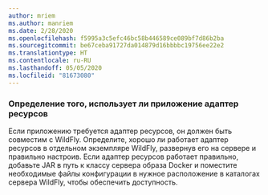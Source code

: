 ```yaml
---
author: mriem
ms.author: manriem
ms.date: 2/28/2020
ms.openlocfilehash: f5995a3c5efc46bc58b446589ce089bf7d86b2ba
ms.sourcegitcommit: be67ceba91727da014879d16bbbbc19756ee22e2
ms.translationtype: HT
ms.contentlocale: ru-RU
ms.lasthandoff: 05/05/2020
ms.locfileid: "81673080"
---
```

### <a name="determine-whether-your-application-uses-a-resource-adapter"></a>Определение того, использует ли приложение адаптер ресурсов

Если приложению требуется адаптер ресурсов, он должен быть совместим с WildFly. Определите, хорошо ли работает адаптер ресурсов в отдельном экземпляре WildFly, развернув его на сервере и правильно настроив. Если адаптер ресурсов работает правильно, добавьте JAR в путь к классу сервера образа Docker и поместите необходимые файлы конфигурации в нужное расположение в каталогах сервера WildFly, чтобы обеспечить доступность.
